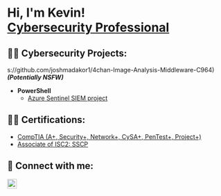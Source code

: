 <h1>Hi, I'm Kevin! <br/><a href="https://www.linkedin.com/in/kevin-solorzano-59a949245/">Cybersecurity Professional</a>

<h2>👨‍💻 Cybersecurity Projects:</h2>

s://github.com/joshmadakor1/4chan-Image-Analysis-Middleware-C964) <b><i>(Potentially NSFW)</b></i>
- <b>PowerShell</b>
  - [Azure Sentinel SIEM project](https://github.com/aldot311/Azure-Sentinel-Lab)

<h2>👨‍💻 Certifications:</h2>

  - [CompTIA (A+, Security+, Network+, CySA+, PenTest+, Project+)](https://www.credly.com/users/kevin-solorzano.dc4afe29)
  - [Associate of ISC2: SSCP](https://drive.google.com/file/d/1tlH3bQxfSS8q5EPisOAwBuPghRqX4lg_/view?usp=sharing)    

<h2> 🤳 Connect with me:</h2>

[<img align="left" alt="kevin-solorzano-59a949245 | LinkedIn" width="22px" src="https://cdn.jsdelivr.net/npm/simple-icons@v3/icons/linkedin.svg" />][linkedin]


[linkedin]: https://linkedin.com/in/kevin-solorzano-59a949245
